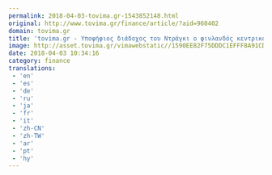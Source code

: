 ```yaml
---
permalink: 2018-04-03-tovima.gr-1543852148.html
original: http://www.tovima.gr/finance/article/?aid=960402
domain: tovima.gr
title: 'tovima.gr - Υποψήφιος διάδοχος του Ντράγκι ο φινλανδός κεντρικός τραπεζίτης'
image: http://asset.tovima.gr/vimawebstatic//1590EE82F75DDDC1EFFF8A91CD520695.jpg
date: 2018-04-03 10:34:16
category: finance
translations: 
 - 'en'
 - 'es'
 - 'de'
 - 'ru'
 - 'ja'
 - 'fr'
 - 'it'
 - 'zh-CN'
 - 'zh-TW'
 - 'ar'
 - 'pt'
 - 'hy'
---
```


